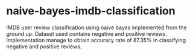 # naive-bayes-imdb-classification
IMDB user review classification using naive bayes implemented from the ground up. Dataset used contains negative and positive reviews. Implementation manage to obtain accuracy rate of 87.35% in classifying negative and positive reviews.
